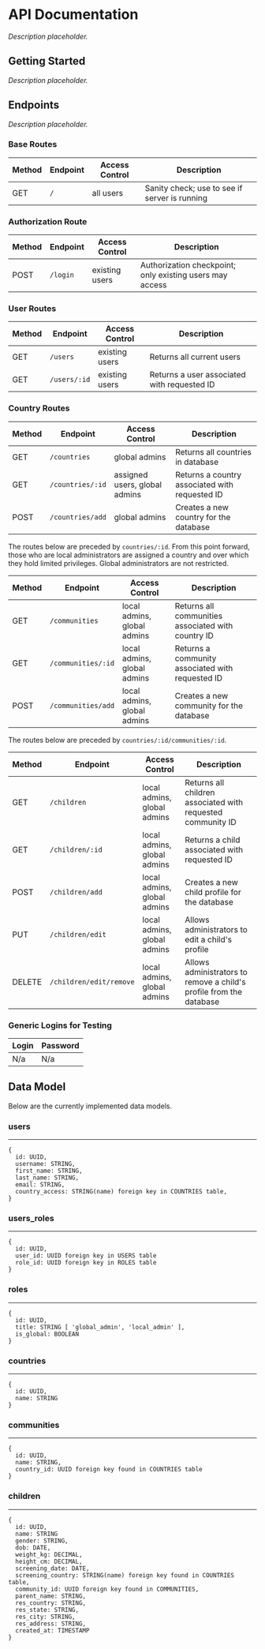 # API Documentation

_Description placeholder._

## Getting Started

_Description placeholder._

## Endpoints

_Description placeholder._

### Base Routes

| Method | Endpoint | Access Control | Description                                   |
| ------ | -------- | -------------- | --------------------------------------------- |
| GET    | `/`      | all users      | Sanity check; use to see if server is running |

### Authorization Route

| Method | Endpoint | Access Control | Description                                              |
| ------ | -------- | -------------- | -------------------------------------------------------- |
| POST   | `/login` | existing users | Authorization checkpoint; only existing users may access |

### User Routes

| Method | Endpoint     | Access Control | Description                                 |
| ------ | ------------ | -------------- | ------------------------------------------- |
| GET    | `/users`     | existing users | Returns all current users                   |
| GET    | `/users/:id` | existing users | Returns a user associated with requested ID |

### Country Routes

| Method | Endpoint         | Access Control                | Description                                    |
| ------ | ---------------- | ----------------------------- | ---------------------------------------------- |
| GET    | `/countries`     | global admins                 | Returns all countries in database              |
| GET    | `/countries/:id` | assigned users, global admins | Returns a country associated with requested ID |
| POST   | `/countries/add` | global admins                 | Creates a new country for the database         |

The routes below are preceded by `countries/:id`. From this point forward, those who are local administrators are assigned a country and over which they hold limited privileges. Global administrators are not restricted.

| Method | Endpoint           | Access Control              | Description                                        |
| ------ | ------------------ | --------------------------- | -------------------------------------------------- |
| GET    | `/communities`     | local admins, global admins | Returns all communities associated with country ID |
| GET    | `/communities/:id` | local admins, global admins | Returns a community associated with requested ID   |
| POST   | `/communities/add` | local admins, global admins | Creates a new community for the database           |

The routes below are preceded by `countries/:id/communities/:id`.

| Method | Endpoint         | Access Control                     | Description                                                         |
| ------ | ---------------- | ---------------------------------- | ------------------------------------------------------------------- |
| GET    | `/children`      | local admins, global admins        | Returns all children associated with requested community ID         |
| GET    | `/children/:id`  | local admins, global admins        | Returns a child associated with requested ID                        |
| POST   | `/children/add`  | local admins, global admins        | Creates a new child profile for the database                        |
| PUT    | `/children/edit` | local admins, global admins        | Allows administrators to edit a child's profile                     |
| DELETE | `/children/edit/remove` | local admins, global admins | Allows administrators to remove a child's profile from the database |

### Generic Logins for Testing

| Login | Password |
| ----- | -------- |
| N/a   | N/a      |

## Data Model

Below are the currently implemented data models.

### users

---

```
{
  id: UUID,
  username: STRING,
  first_name: STRING,
  last_name: STRING,
  email: STRING,
  country_access: STRING(name) foreign key in COUNTRIES table,
}
```

### users_roles

---

```
{
  id: UUID,
  user_id: UUID foreign key in USERS table
  role_id: UUID foreign key in ROLES table
}
```

### roles

---

```
{
  id: UUID,
  title: STRING [ 'global_admin', 'local_admin' ],
  is_global: BOOLEAN
}
```

### countries

---

```
{
  id: UUID,
  name: STRING
}
```

### communities

---

```
{
  id: UUID,
  name: STRING,
  country_id: UUID foreign key found in COUNTRIES table
}
```

### children

---

```
{
  id: UUID,
  name: STRING
  gender: STRING,
  dob: DATE,
  weight_kg: DECIMAL,
  height_cm: DECIMAL,
  screening_date: DATE,
  screening_country: STRING(name) foreign key found in COUNTRIES table,
  community_id: UUID foreign key found in COMMUNITIES,
  parent_name: STRING,
  res_country: STRING,
  res_state: STRING,
  res_city: STRING,
  res_address: STRING,
  created_at: TIMESTAMP
}
```
